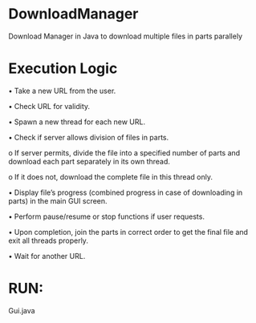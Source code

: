 DownloadManager
===============

Download Manager in Java to download multiple files in parts parallely


Execution Logic
=================

•	Take a new URL from the user.

•	Check URL for validity.

•	Spawn a new thread for each new URL.

•	Check if server allows division of files in parts.

  o	If server permits, divide the file into a specified number of parts and download each part separately in its own thread.

  o	If it does not, download the complete file in this thread only.

•	Display file’s progress (combined progress in case of downloading in parts) in the main GUI screen.

•	Perform pause/resume or stop functions if user requests.

•	Upon completion, join the parts in correct order to get the final file and exit all threads properly.

•	Wait for another URL.


RUN:
=====

Gui.java
